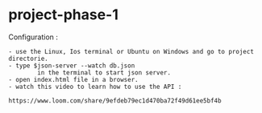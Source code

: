 # project-phase-1
Configuration : 

    - use the Linux, Ios terminal or Ubuntu on Windows and go to project directorie.
    - type $json-server --watch db.json
            in the terminal to start json server.
    - open index.html file in a browser.
    - watch this video to learn how to use the API : 
	
	https://www.loom.com/share/9efdeb79ec1d470ba72f49d61ee5bf4b
    
      
